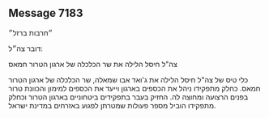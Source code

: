## Message 7183

״חרבות ברזל״

דובר צה״ל:

צה"ל חיסל הלילה את שר הכלכלה של ארגון הטרור חמאס

כלי טיס של צה"ל חיסל הלילה את ג'ואד אבו שמאלה, שר הכלכלה של ארגון הטרור חמאס. כחלק מתפקידו ניהל את הכספים בארגון וייעד את הכספים למימון והכוונת טרור בפנים הרצועה ומחוצה לה. החזיק בעבר בתפקידים ביטחוניים בארגון הטרור וכחלק מתפקידו הוביל מספר פעולות שמטרתן לפגוע באזרחים במדינת ישראל.

